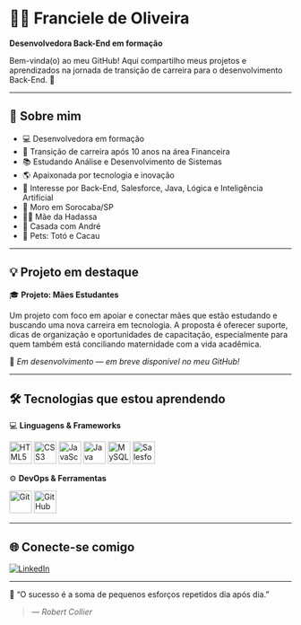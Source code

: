 # 👩‍💻 Franciele de Oliveira

**Desenvolvedora Back-End em formação**

Bem-vinda(o) ao meu GitHub! Aqui compartilho meus projetos e aprendizados na jornada de transição de carreira para o desenvolvimento Back-End. 🌱

---

## 🎯 Sobre mim

- 💻 Desenvolvedora em formação  
- 🔁 Transição de carreira após 10 anos na área Financeira  
- 📚 Estudando Análise e Desenvolvimento de Sistemas  
- 🌎 Apaixonada por tecnologia e inovação  
- 🧠 Interesse por Back-End, Salesforce, Java, Lógica e Inteligência Artificial  
- 📍 Moro em Sorocaba/SP  
- 👩‍👧 Mãe da Hadassa  
- 💍 Casada com André  
- 🐾 Pets: Totó e Cacau  

---

## 💡 Projeto em destaque

🎓 **Projeto: Mães Estudantes**

Um projeto com foco em apoiar e conectar mães que estão estudando e buscando uma nova carreira em tecnologia. A proposta é oferecer suporte, dicas de organização e oportunidades de capacitação, especialmente para quem também está conciliando maternidade com a vida acadêmica.

🌱 *Em desenvolvimento — em breve disponível no meu GitHub!*

---
## 🛠️ Tecnologias que estou aprendendo
💻 **Linguagens & Frameworks**

<p align="left">
  <img src="https://cdn.jsdelivr.net/gh/devicons/devicon/icons/html5/html5-original.svg" width="40" alt="HTML5"/>
  <img src="https://cdn.jsdelivr.net/gh/devicons/devicon/icons/css3/css3-original.svg" width="40" alt="CSS3"/>
  <img src="https://cdn.jsdelivr.net/gh/devicons/devicon/icons/javascript/javascript-original.svg" width="40" alt="JavaScript"/>
  <img src="https://cdn.jsdelivr.net/gh/devicons/devicon/icons/java/java-original.svg" width="40" alt="Java"/>
  <img src="https://cdn.jsdelivr.net/gh/devicons/devicon/icons/mysql/mysql-original.svg" width="40" alt="MySQL"/>
  <img src="https://cdn.jsdelivr.net/gh/devicons/devicon/icons/salesforce/salesforce-plain.svg" width="40" alt="Salesforce"/>
</p>

⚙️ **DevOps & Ferramentas**

<p align="left">
  <img src="https://cdn.jsdelivr.net/gh/devicons/devicon/icons/git/git-original.svg" width="40" alt="Git"/>
  <img src="https://cdn.jsdelivr.net/gh/devicons/devicon/icons/github/github-original.svg" width="40" alt="GitHub"/>
</p>

---

## 🌐 Conecte-se comigo

[![LinkedIn](https://img.shields.io/badge/-LinkedIn-0A66C2?style=for-the-badge&logo=linkedin&logoColor=white)](https://www.linkedin.com/in/francieledeoliveiramoraes1103/)

---

💬 “O sucesso é a soma de pequenos esforços repetidos dia após dia.”  
> — *Robert Collier*

